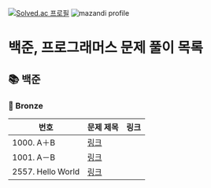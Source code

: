 
[![Solved.ac
프로필](http://mazassumnida.wtf/api/v2/generate_badge?boj=kshh839)](https://solved.ac/kshh839)
![mazandi profile](http://mazandi.herokuapp.com/api?handle=kshh839&theme=warm)
#
# 백준, 프로그래머스 문제 풀이 목록

## 📚 백준
### 🚀 Bronze
| 번호 | 문제 제목 | 링크 |
| ----- | ----- | ----- |
|1000. A＋B|[링크](./%EB%B0%B1%EC%A4%80/Bronze/1000.%E2%80%85A%EF%BC%8BB/README.md)|
|1001. A－B|[링크](./%EB%B0%B1%EC%A4%80/Bronze/1001.%E2%80%85A%EF%BC%8DB/README.md)|
|2557. Hello World|[링크](./%EB%B0%B1%EC%A4%80/Bronze/2557.%E2%80%85Hello%E2%80%85World/README.md)|
